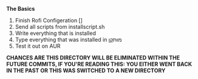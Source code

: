 **The Basics**

1. Finish Rofi Configeration []
2. Send all scripts from installscript.sh
3. Write everything that is installed
4. Type everything that was installed in מוּתקָן
5. Test it out on AUR


**CHANCES ARE THIS DIRECTORY WILL BE ELIMINATED WITHIN THE FUTURE COMMITS, IF YOU'RE READING THIS: YOU EITHER WENT BACK IN THE PAST OR THIS WAS SWITCHED TO A NEW DIRECTORY**